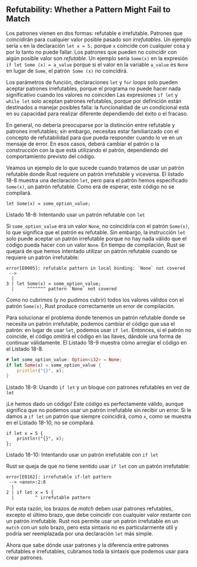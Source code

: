 ## Refutability: Whether a Pattern Might Fail to Match

Los patrones vienen en dos formas: refutable e irrefutable. Patrones que
coincidirán para cualquier valor posible pasado son *irrefutables*. Un
ejemplo sería `x` en la declaración `let x = 5;` porque `x` coincide con
cualquier cosa y por lo tanto no puede fallar. Los patrones que pueden no
coincidir con algún posible valor son *refutable*. Un ejemplo sería
`Some(x)` en la expresión `if let Some (x) = a_value` porque si el valor en
la variable `a_value` es `None` en lugar de `Some`, el patrón` Some (x)` no coincidirá.

Los parámetros de función, declaraciones `let` y `for` *loops* solo pueden
aceptar patrones irrefutables, porque el programa no puede hacer nada
significativo cuando los valores no coinciden Las expresiones `if let` y
`while let` solo aceptan patrones refutables, porque por definición están
destinados a manejar posibles falla: la funcionalidad de un condicional está
en su capacidad para realizar diferente dependiendo del éxito o el fracaso.

En general, no debería preocuparse por la distinción entre refutable
y patrones irrefutables; sin embargo, necesitas estar familiarizado con el
concepto de refutabilidad para que pueda responder cuando lo ve en un mensaje
de error. En esos casos, deberá cambiar el patrón o la construcción con la
que está utilizando el patrón, dependiendo del comportamiento previsto del
código.

Veamos un ejemplo de lo que sucede cuando tratamos de usar un patrón refutable
donde Rust requiere un patrón irrefutable y viceversa. El listado 18-8
muestra una declaración `let`, pero para el patrón hemos especificado
`Some(x)`, un patrón refutable. Como era de esperar, este código no se
compilará.

```rust,ignore
let Some(x) = some_option_value;
```

<span class="caption">Listado 18-8: Intentando usar un patrón refutable con
`let`</span>

Si `some_option_value` era un valor `None`, no coincidiría con el patrón
`Some(x)`, lo que significa que el patrón es refutable. Sin embargo, la
instrucción `let` solo puede aceptar un patrón irrefutable porque no hay nada
válido que el código pueda hacer con un valor `None`. En tiempo de
compilación, Rust se quejará de que hemos intentado utilizar un patrón
refutable cuando se requiere un patrón irrefutable:

```text
error[E0005]: refutable pattern in local binding: `None` not covered
 -->
  |
3 | let Some(x) = some_option_value;
  |     ^^^^^^^ pattern `None` not covered
```

Como no cubrimos (y no pudimos cubrir) todos los valores válidos con el
patrón `Some(x)`, Rust produce correctamente un error de compilación.

Para solucionar el problema donde tenemos un patrón refutable donde se
necesita un patrón irrefutable, podemos cambiar el código que usa el patrón:
en lugar de usar `let`, podemos usar `if let`. Entonces, si el patrón no
coincide, el código omitirá el código en las llaves, dándole una forma de
continuar válidamente. El Listado 18-9 muestra cómo arreglar el código en el
Listado 18-8.

```rust
# let some_option_value: Option<i32> = None;
if let Some(x) = some_option_value {
    println!("{}", x);
}
```

<span class="caption">Listado 18-9: Usando `if let` y un bloque con patrones
refutables en vez de `let`</span>

¡Le hemos dado un código! Este código es perfectamente válido, aunque
significa que no podemos usar un patrón irrefutable sin recibir un error. Si
le damos a `if let` un patrón que siempre coincidirá, como `x`, como se
muestra en el Listado 18-10, no se compilará.

```rust,ignore
if let x = 5 {
    println!("{}", x);
};
```

<span class="caption">Listado 18-10: Intentando usar un patrón irrefutable
con `if let`</span>

Rust se queja de que no tiene sentido usar `if let` con un patrón irrefutable:

```text
error[E0162]: irrefutable if-let pattern
 --> <anon>:2:8
  |
2 | if let x = 5 {
  |        ^ irrefutable pattern
```

Por esta razón, los brazos de *match* deben usar patrones refutables, excepto
el último brazo, que debe coincidir con cualquier valor restante con un
patrón irrefutable. Rust nos permite usar un patrón irrefutable en un
`match` con un solo brazo, pero esta sintaxis no es particularmente útil y
podría ser reemplazada por una declaración `let` más simple.

Ahora que sabe dónde usar patrones y la diferencia entre patrones refutables
e irrefutables, cubramos toda la sintaxis que podemos usar para crear
patrones.

